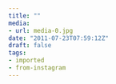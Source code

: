 ```yaml
---
title: ""
media:
- url: media-0.jpg
date: "2011-07-23T07:59:12Z"
draft: false
tags:
- imported
- from-instagram
---
```


